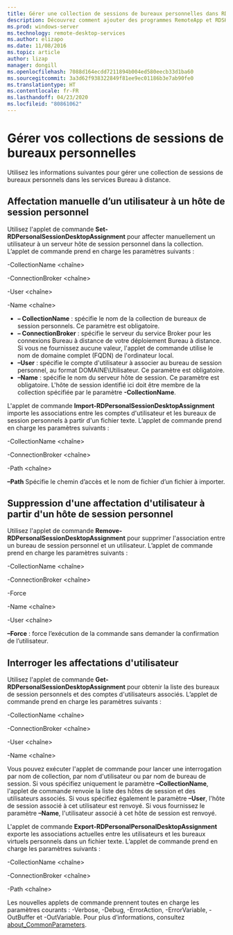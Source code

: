 ```yaml
---
title: Gérer une collection de sessions de bureaux personnelles dans RDS
description: Découvrez comment ajouter des programmes RemoteApp et RDSH à votre déploiement RDS.
ms.prod: windows-server
ms.technology: remote-desktop-services
ms.author: elizapo
ms.date: 11/08/2016
ms.topic: article
author: lizap
manager: dongill
ms.openlocfilehash: 7088d164ecdd7211894b004ed580eecb33d1ba60
ms.sourcegitcommit: 3a3d62f938322849f81ee9ec01186b3e7ab90fe0
ms.translationtype: HT
ms.contentlocale: fr-FR
ms.lasthandoff: 04/23/2020
ms.locfileid: "80861062"
---
```

# <a name="manage-your-personal-desktop-session-collections"></a>Gérer vos collections de sessions de bureaux personnelles

Utilisez les informations suivantes pour gérer une collection de sessions de bureaux personnels dans les services Bureau à distance.

## <a name="manually-assign-a-user-to-a-personal-session-host"></a>Affectation manuelle d’un utilisateur à un hôte de session personnel
Utilisez l'applet de commande **Set-RDPersonalSessionDesktopAssignment** pour affecter manuellement un utilisateur à un serveur hôte de session personnel dans la collection. L’applet de commande prend en charge les paramètres suivants :

-CollectionName \<chaîne\>

-ConnectionBroker \<chaîne\> 

-User \<chaîne\>

-Name \<chaîne\>

- **– CollectionName** : spécifie le nom de la collection de bureaux de session personnels. Ce paramètre est obligatoire.
- **– ConnectionBroker** : spécifie le serveur du service Broker pour les connexions Bureau à distance de votre déploiement Bureau à distance. Si vous ne fournissez aucune valeur, l'applet de commande utilise le nom de domaine complet (FQDN) de l'ordinateur local.
- **–User** : spécifie le compte d'utilisateur à associer au bureau de session personnel, au format DOMAINE\Utilisateur. Ce paramètre est obligatoire.
- **–Name** : spécifie le nom du serveur hôte de session. Ce paramètre est obligatoire. L'hôte de session identifié ici doit être membre de la collection spécifiée par le paramètre **-CollectionName**.

L'applet de commande **Import-RDPersonalSessionDesktopAssignment** importe les associations entre les comptes d'utilisateur et les bureaux de session personnels à partir d'un fichier texte. L’applet de commande prend en charge les paramètres suivants :

-CollectionName \<chaîne\>

-ConnectionBroker \<chaîne\>

-Path \<chaîne>

**–Path** Spécifie le chemin d’accès et le nom de fichier d’un fichier à importer.
 
## <a name="removing-a-user-assignment-from-a-personal-session-host"></a>Suppression d'une affectation d'utilisateur à partir d'un hôte de session personnel
Utilisez l'applet de commande **Remove-RDPersonalSessionDesktopAssignment** pour supprimer l'association entre un bureau de session personnel et un utilisateur. L’applet de commande prend en charge les paramètres suivants :

-CollectionName \<chaîne\>

-ConnectionBroker \<chaîne\>

-Force

-Name \<chaîne\>

-User \<chaîne\>

**–Force** : force l’exécution de la commande sans demander la confirmation de l’utilisateur.

## <a name="query-user-assignments"></a>Interroger les affectations d'utilisateur
Utilisez l'applet de commande **Get-RDPersonalSessionDesktopAssignment** pour obtenir la liste des bureaux de session personnels et des comptes d'utilisateurs associés. L’applet de commande prend en charge les paramètres suivants :

-CollectionName \<chaîne\>

-ConnectionBroker \<chaîne\>

-User \<chaîne\>

-Name \<chaîne\>

Vous pouvez exécuter l'applet de commande pour lancer une interrogation par nom de collection, par nom d'utilisateur ou par nom de bureau de session. Si vous spécifiez uniquement le paramètre **–CollectionName**, l'applet de commande renvoie la liste des hôtes de session et des utilisateurs associés. Si vous spécifiez également le paramètre **–User**, l'hôte de session associé à cet utilisateur est renvoyé. Si vous fournissez le paramètre **–Name**, l'utilisateur associé à cet hôte de session est renvoyé. 


L'applet de commande **Export-RDPersonalPersonalDesktopAssignment** exporte les associations actuelles entre les utilisateurs et les bureaux virtuels personnels dans un fichier texte. L’applet de commande prend en charge les paramètres suivants :

-CollectionName \<chaîne\>

-ConnectionBroker \<chaîne\>

-Path \<chaîne\>


Les nouvelles applets de commande prennent toutes en charge les paramètres courants : -Verbose, -Debug, -ErrorAction, -ErrorVariable, -OutBuffer et -OutVariable. Pour plus d’informations, consultez [about_CommonParameters](https://go.microsoft.com/fwlink/p/?LinkID=113216).
